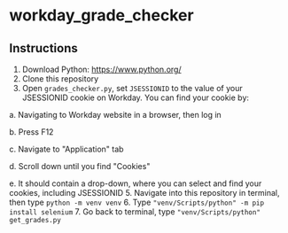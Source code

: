 # workday_grade_checker
## Instructions
1. Download Python: https://www.python.org/
2. Clone this repository
3. Open `grades_checker.py`, set `JSESSIONID` to the value of your JSESSIONID cookie on Workday. You can find your cookie by:

  a. Navigating to Workday website in a browser, then log in
  
  b. Press F12
  
  c. Navigate to "Application" tab
  
  d. Scroll down until you find "Cookies"
  
  e. It should contain a drop-down, where you can select and find your cookies, including JSESSIONID
5. Navigate into this repository in terminal, then type `python -m venv venv`
6. Type `"venv/Scripts/python" -m pip install selenium`
7. Go back to terminal, type `"venv/Scripts/python" get_grades.py`
